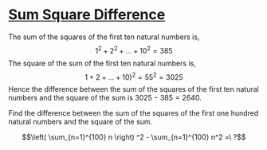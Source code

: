 # [Sum Square Difference](https://projecteuler.net/problem=6)

The sum of the squares of the first ten natural numbers is,
$$1^2 + 2^2 + ... + 10^2 = 385$$
The square of the sum of the first ten natural numbers is,
$$1 + 2 + ... + 10)^2 = 55^2 = 3025$$
Hence the difference between the sum of the squares of the first ten natural numbers and the square of the sum is $3025 - 385 = 2640$.

Find the difference between the sum of the squares of the first one hundred natural numbers and the square of the sum.

$$\left( \sum_{n=1}^{100} n \right) ^2 - \sum_{n=1}^{100} n^2 =\ ?$$
